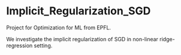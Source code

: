 # Implicit_Regularization_SGD
Project for Optimization for ML from EPFL.

We investigate the implicit regularization of SGD in non-linear ridge-regression setting.
